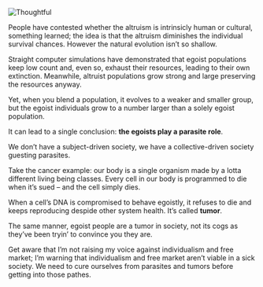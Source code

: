 ![Thoughtful](//cacilhas.info/img/lamp.png)

People have contested whether the altruism is intrinsicly human or cultural, something learned; the idea is that the altruism diminishes the individual survival chances. However the natural evolution isn’t so shallow.

Straight computer simulations have demonstrated that egoist populations keep low count and, even so, exhaust their resources, leading to their own extinction. Meanwhile, altruist populations grow strong and large preserving the resources anyway.

Yet, when you blend a population, it evolves to a weaker and smaller group, but the egoist individuals grow to a number larger than a solely egoist population.

It can lead to a single conclusion: **the egoists play a parasite role**.

We don’t have a subject-driven society, we have a collective-driven society guesting parasites.

Take the cancer example: our body is a single organism made by a lotta different living being classes. Every cell in our body is programmed to die when it’s sued – and the cell simply dies.

When a cell’s DNA is compromised to behave egoistly, it refuses to die and keeps reproducing despide other system health. It’s called **tumor**.

The same manner, egoist people are a tumor in society, not its cogs as they’ve been tryin’ to convince you they are.

Get aware that I’m not raising my voice against individualism and free market; I’m warning that individualism and free market aren’t viable in a sick society. We need to cure ourselves from parasites and tumors before getting into those pathes.